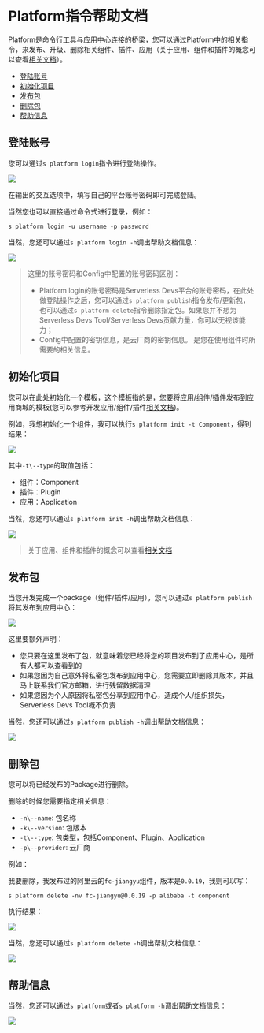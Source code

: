 # Platform指令帮助文档

Platform是命令行工具与应用中心连接的桥梁，您可以通过Platform中的相关指令，来发布、升级、删除相关组件、插件、应用（关于应用、组件和插件的概念可以查看[相关文档](../../Serverless-Devs/Package相关/Package概念区分.md)）。

- [登陆账号](#登陆账号)
- [初始化项目](#初始化项目)
- [发布包](#发布包)
- [删除包](#删除包)
- [帮助信息](#帮助信息)

## 登陆账号

您可以通过`s platform login`指令进行登陆操作。

![](https://images.serverlessfans.com/s-tool/zh/s-platform-login.jpg)

在输出的交互选项中，填写自己的平台账号密码即可完成登陆。

当然您也可以直接通过命令式进行登录，例如：

```
s platform login -u username -p password
```

当然，您还可以通过`s platform login -h`调出帮助文档信息：

![](https://images.serverlessfans.com/s-tool/zh/s-platform-login-help.jpg)

> 这里的账号密码和Config中配置的账号密码区别：
> - Platform login的账号密码是Serverless Devs平台的账号密码，在此处做登陆操作之后，您可以通过`s platform publish`指令发布/更新包，也可以通过`s platform delete`指令删除指定包。如果您并不想为Serverless Devs Tool/Serverless Devs贡献力量，你可以无视该能力；
> - Config中配置的密钥信息，是云厂商的密钥信息。 是您在使用组件时所需要的相关信息。

## 初始化项目

您可以在此处初始化一个模板，这个模板指的是，您要将应用/组件/插件发布到应用商城的模板(您可以参考开发应用/组件/插件[相关文档](../../Serverless-Devs/Package相关/Package开发指南.md))。

例如，我想初始化一个组件，我可以执行`s platform init -t Component`，得到结果：

![](https://images.serverlessfans.com/s-tool/zh/s-platform-init-component.jpg)

其中`-t\--type`的取值包括：

- 组件：Component
- 插件：Plugin
- 应用：Application

当然，您还可以通过`s platform init -h`调出帮助文档信息：

![](https://images.serverlessfans.com/s-tool/zh/s-platform-init-help.jpg)

> 关于应用、组件和插件的概念可以查看[相关文档](../../Serverless-Devs/Package相关/Package概念区分.md)

## 发布包

当您开发完成一个package（组件/插件/应用），您可以通过`s platform publish`将其发布到应用中心：

![](https://images.serverlessfans.com/s-tool/zh/s-platform-publish.jpg)

这里要额外声明：

- 您只要在这里发布了包，就意味着您已经将您的项目发布到了应用中心，是所有人都可以查看到的
- 如果您因为自己意外将私密包发布到应用中心，您需要立即删除其版本，并且马上联系我们官方邮箱，进行残留数据清理
- 如果您因为个人原因将私密包分享到应用中心，造成个人/组织损失，Serverless Devs Tool概不负责


当然，您还可以通过`s platform publish -h`调出帮助文档信息：

![](https://images.serverlessfans.com/s-tool/zh/s-platform-publish-help.jpg)

## 删除包

您可以将已经发布的Package进行删除。

删除的时候您需要指定相关信息：

- `-n\--name`: 包名称
- `-k\--version`: 包版本
- `-t\--type`: 包类型，包括Component、Plugin、Application
- `-p\--provider`: 云厂商

例如：

我要删除，我发布过的阿里云的`fc-jiangyu`组件，版本是`0.0.19`，我则可以写：

```
s platform delete -nv fc-jiangyu@0.0.19 -p alibaba -t component
```

执行结果：

![](https://images.serverlessfans.com/s-tool/zh/s-platform-delete-content.jpg)

当然，您还可以通过`s platform delete -h`调出帮助文档信息：

![](https://images.serverlessfans.com/s-tool/zh/s-platform-delete-help.jpg)
## 帮助信息

当然，您还可以通过`s platform`或者`s platform -h`调出帮助文档信息：

![](https://images.serverlessfans.com/s-tool/zh/s-platform-help.jpg)
